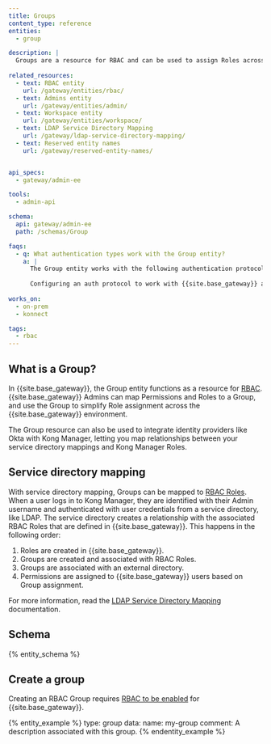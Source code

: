 ```yaml
---
title: Groups
content_type: reference
entities:
  - group

description: |
  Groups are a resource for RBAC and can be used to assign Roles across sets of users.
  
related_resources:
  - text: RBAC entity
    url: /gateway/entities/rbac/
  - text: Admins entity
    url: /gateway/entities/admin/
  - text: Workspace entity
    url: /gateway/entities/workspace/
  - text: LDAP Service Directory Mapping
    url: /gateway/ldap-service-directory-mapping/
  - text: Reserved entity names
    url: /gateway/reserved-entity-names/


api_specs:
  - gateway/admin-ee

tools:
  - admin-api

schema:
  api: gateway/admin-ee
  path: /schemas/Group

faqs:
  - q: What authentication types work with the Group entity?
    a: |
      The Group entity works with the following authentication protocols: [Basic authentication](/plugins/basic-auth/), [LDAP authentication](/plugins/ldap-auth-advanced/), and [OpenID Connect (OIDC)](/plugins/openid-connect/). 
      
      Configuring an auth protocol to work with {{site.base_gateway}} and Kong Manager is done using `kong.conf`. 
      
works_on:
  - on-prem
  - konnect

tags:
  - rbac
---
```


## What is a Group?


In {{site.base_gateway}}, the Group entity functions as a resource for [RBAC](/gateway/entities/rbac/#role-configuration). 
{{site.base_gateway}} Admins can map Permissions and Roles to a Group, and use the Group to simplify Role assignment across the {{site.base_gateway}} environment. 

The Group resource can also be used to integrate identity providers like Okta with Kong Manager, letting you map relationships between your service directory mappings and Kong Manager Roles.


## Service directory mapping

With service directory mapping, Groups can be mapped to [RBAC Roles](/gateway/entities/rbac/#role-configuration). 
When a user logs in to Kong Manager, they are identified with their Admin username and authenticated with user credentials from a service directory, like LDAP. 
The service directory creates a relationship with the associated RBAC Roles that are defined in {{site.base_gateway}}. 
This happens in the following order: 

1. Roles are created in {{site.base_gateway}}.
2. Groups are created and associated with RBAC Roles.
3. Groups are associated with an external directory.
4. Permissions are assigned to {{site.base_gateway}} users based on Group assignment.

For more information, read the [LDAP Service Directory Mapping](/gateway/ldap-service-directory-mapping/) documentation.

## Schema

{% entity_schema %}

## Create a group

Creating an RBAC Group requires [RBAC to be enabled](/gateway/entities/rbac/#enable-rbac) for {{site.base_gateway}}.

{% entity_example %}
type: group
data:
  name: my-group
  comment: A description associated with this group.
{% endentity_example %}